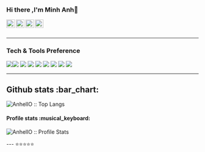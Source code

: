 ### Hi there ,I'm Minh Anh👋 
 <a href="https://twitter.com/MinhAnh65616374">
  <img align="left" alt="yumjnan Twitter" width="22px" src="https://cdn.jsdelivr.net/npm/simple-icons@v3/icons/twitter.svg" />
</a>
<a href="https://github.com/minhanh01bg">
  <img align="left" alt="MinhAnh Github" width="22px" src="https://cdn.jsdelivr.net/npm/simple-icons@v3/icons/github.svg" />
</a>
<a href="https://www.instagram.com/yumjnan/">
  <img align="left" alt="yumjnan Instagram" width="22px" src="https://cdn.jsdelivr.net/npm/simple-icons@v3/icons/instagram.svg" />
</a>
<a href="https://www.facebook.com/coder.sliverbullet/">
  <img align="left" alt="Minh Anh Facebook" width="22px" src="https://cdn.jsdelivr.net/npm/simple-icons@v3/icons/facebook.svg" />
</a>
<br><br>

---

### Tech & Tools Preference

<img
    src="https://img.shields.io/badge/-HTML5-E34F26?style=flat&logo=html5&logoColor=white"
/><img  src="https://img.shields.io/badge/-CSS3-1572B6?style=flat&logo=css3&logoColor=white"
/>
<img
    src="https://img.shields.io/badge/-JavaScript-eed718?style=flat&logo=javascript&logoColor=ffffff"
/>
<img
    src="https://img.shields.io/badge/-React-000000?style=flat&logo=react&logoColor=00c8ff"
/>
<img
    src="https://img.shields.io/badge/-MySQL-F29111?style=flat&logo=mysql&logoColor=FFFFFF"
/>
<img
    src="https://img.shields.io/badge/-Node.js-3C873A?style=flat&logo=Node.js&logoColor=white"
/>
<img
    src="http://img.shields.io/badge/-Git-F1502F?style=flat&logo=git&logoColor=FFFFFF"
/>
<img
    src="http://img.shields.io/badge/-Github-000000?style=flat&logo=github&logoColor=FFFFFF"
/>
<img
    src="http://img.shields.io/badge/-VS%20Code-007ACC?style=flat&logo=visual%20studio%20code&logoColor=white"
/>

--- 
###
<p align="center">
<h2 align="">Github stats :bar_chart:</h2>
<img
    src="https://github-readme-stats.vercel.app/api/top-langs/?username=AnhellO&langs_count=10&theme=tokyonight&layout=compact"
    alt="AnhellO :: Top Langs"
/>
</p>
<p align="center">
<h4>Profile stats :musical_keyboard:</h4>
<img
    src="https://github-readme-stats.vercel.app/api?username=AnhellO&show_icons=true&theme=synthwave"
    alt="AnhellO :: Profile Stats"
/>
</p>
<!-- <p align="center">
    <img
        src="https://thumbs.gfycat.com/GoodnaturedFondGaur-size_restricted.gif"
        alt="Synthwave"
        height="300"
        width="500"
    />
</p>
 -->
--- 
⭐⭐️⭐️⭐️⭐️
